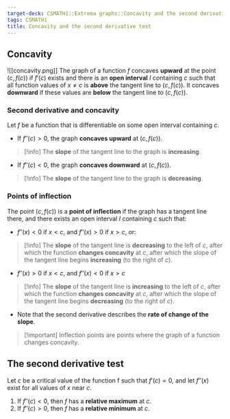 ```yaml
---
target-deck: CSMATH1::Extrema graphs::Concavity and the second derivative test
tags: CSMATH1
title: Concavity and the second derivative test
---
```


## Concavity

![[concavity.png]]
The graph of a function $f$ concaves **upward** at the point $(c,f(c))$ if $f'(c)$ exists and there is an **open interval** $I$ containing $c$ such that all function values of $x \neq c$ is **above** the tangent line to $(c,f(c))$. It concaves **downward** if these values are **below** the tangent line to $(c, f(c))$.
<!--ID: 1711041031777-->

### Second derivative and concavity

Let $f$ be a function that is differentiable on some open interval containing $c$.
- If $f''(c)>0$, the graph **concaves upward** at $(c, f(c))$.
>[!info] The **slope** of the tangent line to the graph is **increasing**.
- If $f''(c)<0$, the graph **concaves downward** at $(c, f(c))$.
>[!info] The **slope** of the tangent line to the graph is **decreasing**.
<!--ID: 1711041031783-->

### Points of inflection

The point $(c, f(c))$ is a **point of inflection** if the graph has a tangent line there, and there exists an open interval $I$ containing $c$ such that:
- $f''(x)<0$ if $x<c$, and $f''(x)>0$ if $x>c$, or:
>[!info] The **slope** of the tangent line is **decreasing** to the left of $c$, after which the function **changes concavity** at $c$, after which the slope of the tangent line begins **increasing** (to the right of $c$).
- $f''(x)>0$ if $x<c$, and $f''(x)<0$ if $x>c$
>[!info] The **slope** of the tangent line is **increasing** to the left of $c$, after which the function **changes concavity** at $c$, after which the slope of the tangent line begins **decreasing** (to the right of $c$).
- Note that the second derivative describes the **rate of change of the slope**.
>[!important] Inflection points are points where the graph of a function changes concavity.
<!--ID: 1711041031788-->

## The second derivative test

Let $c$ be a critical value of the function f such that $f'(c)=0$, and let $f''(x)$ exist for all values of $x$ near $c$.
1. If $f''(c)<0$, then $f$ has a **relative maximum** at $c$.
2. If $f''(c)>0$, then $f$ has a **relative minimum** at $c$.
<!--ID: 1711041031794-->
